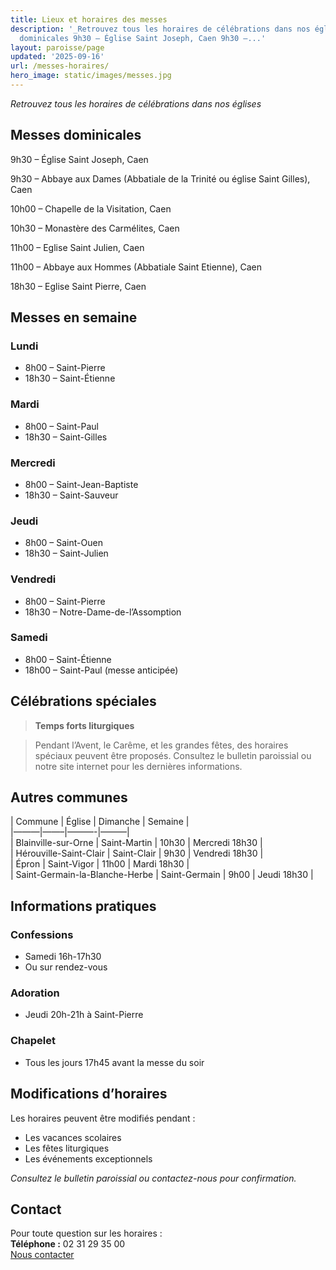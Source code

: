 ```yaml
---
title: Lieux et horaires des messes
description: '_Retrouvez tous les horaires de célébrations dans nos églises_ ## Messes
  dominicales 9h30 – Église Saint Joseph, Caen 9h30 –...'
layout: paroisse/page
updated: '2025-09-16'
url: /messes-horaires/
hero_image: static/images/messes.jpg
---
```


_Retrouvez tous les horaires de célébrations dans nos églises_

## Messes dominicales

9h30 – Église Saint Joseph, Caen

9h30 – Abbaye aux Dames (Abbatiale de la Trinité ou église Saint Gilles), Caen

10h00 – Chapelle de la Visitation, Caen

10h30 – Monastère des Carmélites, Caen

11h00 – Eglise Saint Julien, Caen

11h00 – Abbaye aux Hommes (Abbatiale Saint Etienne), Caen

18h30 – Eglise Saint Pierre, Caen

## Messes en semaine

### Lundi

  * 8h00 – Saint-Pierre
  * 18h30 – Saint-Étienne

### Mardi

  * 8h00 – Saint-Paul
  * 18h30 – Saint-Gilles

### Mercredi

  * 8h00 – Saint-Jean-Baptiste
  * 18h30 – Saint-Sauveur

### Jeudi

  * 8h00 – Saint-Ouen
  * 18h30 – Saint-Julien

### Vendredi

  * 8h00 – Saint-Pierre
  * 18h30 – Notre-Dame-de-l’Assomption

### Samedi

  * 8h00 – Saint-Étienne
  * 18h00 – Saint-Paul (messe anticipée)

## Célébrations spéciales

> **Temps forts liturgiques**

> Pendant l’Avent, le Carême, et les grandes fêtes, des horaires spéciaux peuvent être proposés. Consultez le bulletin paroissial ou notre site internet pour les dernières informations.

## Autres communes

| Commune | Église | Dimanche | Semaine |  
|———|——–|———-|———|  
| Blainville-sur-Orne | Saint-Martin | 10h30 | Mercredi 18h30 |  
| Hérouville-Saint-Clair | Saint-Clair | 9h30 | Vendredi 18h30 |  
| Épron | Saint-Vigor | 11h00 | Mardi 18h30 |  
| Saint-Germain-la-Blanche-Herbe | Saint-Germain | 9h00 | Jeudi 18h30 |

## Informations pratiques

### Confessions

  * Samedi 16h-17h30
  * Ou sur rendez-vous

### Adoration

  * Jeudi 20h-21h à Saint-Pierre

### Chapelet

  * Tous les jours 17h45 avant la messe du soir

## Modifications d’horaires

Les horaires peuvent être modifiés pendant :

  * Les vacances scolaires
  * Les fêtes liturgiques
  * Les événements exceptionnels

_Consultez le bulletin paroissial ou contactez-nous pour confirmation._

## Contact

Pour toute question sur les horaires :  
**Téléphone :** 02 31 29 35 00  
[Nous contacter](/infos/contact)